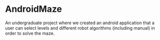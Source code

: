 # AndroidMaze
An undergraduate project where we created an android application that a user can select levels and different robot algorithms (including manual) in order to solve the maze.

